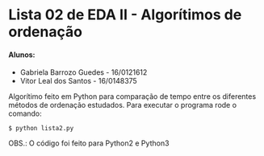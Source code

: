 # Lista 02 de EDA II - Algorítimos de ordenação

#### Alunos:
* Gabriela Barrozo Guedes - 16/0121612
* Vitor Leal dos Santos - 16/0148375

Algorítimo feito em Python para comparação de tempo entre os diferentes métodos de ordenação estudados. Para executar o programa rode o comando:

```
$ python lista2.py
```

OBS.: O código foi feito para Python2 e Python3
